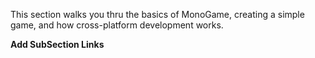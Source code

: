 This section walks you thru the basics of MonoGame, creating a simple game, and how cross-platform development works.

**Add SubSection Links**

